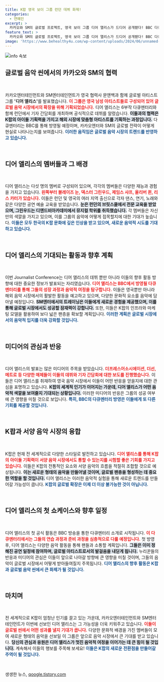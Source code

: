 ```yaml
---
title: K팝 영국 보이 그룹 런던 데뷔 화제!
categories:
  - 연예인
excerpt: >
  카카오와 SM의 글로벌 프로젝트, 영국 보이 그룹 디어 앨리스가 드디어 공개됐다! BBC 다큐멘터리와 함께 K팝의 힘을 통해 세계로 나아가는 이들의 이야기에 귀 기울여보세요!
feature_text: >
  카카오와 SM의 글로벌 프로젝트, 영국 보이 그룹 디어 앨리스가 드디어 공개됐다! BBC 다큐멘터리와 함께 K팝의 힘을 통해 세계로 나아가는 이들의 이야기에 귀 기울여보세요!
image: 'https://www.behealthy4u.com/wp-content/uploads/2024/06/unnamed-file.png'
---
```


<p><img src="https://www.behealthy4u.com/wp-content/uploads/2024/06/unnamed-file.png" alt="info 속보" /></p>

<h2 data-ke-size="size26">글로벌 음악 씬에서의 카카오와 SM의 협력</h2>

<p data-ke-size="size16">&nbsp;</p>

<p>카카오엔터테인먼트와 SM엔터테인먼트가 영국 협력사 문앤백과 함께 글로벌 아티스트 그룹 <strong>'디어 앨리스'</strong>를 발표했습니다. <b><span style="color: #ee2323;">이 그룹은 영국 남성 아티스트들로 구성되어 있어 글로벌 음악 시장에서의 확장을 위해 기획되었습니다.</span></b> 디어 앨리스는 6부작 다큐멘터리와 함께 런던에서 기자 간담회를 개최하며 공식적으로 데뷔를 알렸습니다. <b><span style="background-color: #21538527;">이들과의 협력은 K팝의 아이돌 기획력을 가지고 해외 시장에 맞춤형 아티스트를 기획하는 과정입니다.</span></b> 다큐멘터리는 BBC를 통해 방영될 예정이며, 카카오엔터와 SM의 글로벌 전략이 어떻게 현실로 나타나는지를 보여줍니다. <b><span style="color: #1a5490;">이러한 움직임은 글로벌 음악 시장의 트렌드를 반영하고 있습니다.</span></b></p>

<p data-ke-size="size16">&nbsp;</p>

<h2 data-ke-size="size26">디어 앨리스의 멤버들과 그 배경</h2>

<p data-ke-size="size16">&nbsp;</p>

<p>디어 앨리스는 다섯 명의 멤버로 구성되어 있으며, 각각의 멤버들은 다양한 재능과 경험을 가지고 있습니다. <b><span style="color: #ee2323;">왼쪽부터 블레이즈 눈, 덱스터 그린우드, 제임스 샤프, 올리버 퀸, 리스 카터가 있습니다.</span></b> 이들은 런던 및 영국의 여러 지역 출신으로 각자 댄스, 연기, 노래와 같은 다양한 공연 예술 교육을 받았습니다. <b><span style="background-color: #21538527;">눈은 런던의 브릿스쿨에서 전문 교육을 받았으며, 그린우드는 디앤드비아카데미에서 뮤지컬 학위를 취득했습니다.</span></b> 각 멤버들은 자신만의 색깔을 가지고 있으며, 이를 그룹의 음악에 어떻게 접목할지에 대한 기대가 높습니다. <b><span style="color: #1a5490;">이들은 모두 한국의 K팝 문화에 깊은 인상을 받고 있으며, 새로운 음악적 시도를 기대하고 있습니다.</span></b></p>

<p data-ke-size="size16">&nbsp;</p>

<h2 data-ke-size="size26">디어 앨리스의 기대되는 활동과 향후 계획</h2>

<p data-ke-size="size16">&nbsp;</p>

<p>이번 Journalist Conference는 디어 앨리스의 데뷔 뿐만 아니라 이들의 향후 활동 방향에 대한 중요한 정보가 발표되는 자리였습니다. <b><span style="color: #ee2323;">디어 앨리스는 BBC에서 방영될 다큐멘터리를 통해 그들의 성장 과정과 음악적 여정을 탐구합니다.</span></b> 이들은 영국뿐만 아니라 해외 음악 시장에서의 활발한 활동을 예고하고 있으며, 다양한 문화적 요소를 음악에 담아낼 예정입니다. <b><span style="background-color: #21538527;">SM엔터에서의 트레이닝은 이들에게 새로운 경험을 제공했으며, 이를 통해 글로벌 시장에서도 성공할 잠재력이 강합니다.</span></b> 또한, 이들은 K팝의 인프라와 마케팅 모델을 활용하여 보다 넓은 팬층을 확보할 계획입니다. <b><span style="color: #1a5490;">이러한 계획은 글로벌 시장에서의 음악적 입지를 더욱 강화할 것입니다.</span></b></p>

<p data-ke-size="size16">&nbsp;</p>

<h2 data-ke-size="size26">미디어의 관심과 반응</h2>

<p data-ke-size="size16">&nbsp;</p>

<p>디어 앨리스의 발표는 많은 미디어의 주목을 받았습니다. <b><span style="color: #ee2323;">더프레스어소시에이션, 더선, 메트로 등 다양한 매체들이 이들의 데뷔와 기자 간담회에 대한 보도를 진행했습니다.</span></b> 이들은 디어 앨리스를 취재하여 영국 음악 시장에서 이들이 어떤 반응을 얻을지에 대한 관심을 표명하고 있습니다. <b><span style="background-color: #21538527;">K팝의 세계적 인기가 이어지는 가운데, 디어 앨리스가 어떤 음악적 색깔을 보여줄지 기대되는 상황입니다.</span></b> 이러한 미디어의 반응은 그룹의 성공 여부에 큰 영향을 미칠 것으로 보입니다. <b><span style="color: #1a5490;">특히, BBC의 다큐멘터리 방영은 이들에게 또 다른 기회를 제공할 것입니다.</span></b></p>

<p data-ke-size="size16">&nbsp;</p>

<h2 data-ke-size="size26">K팝과 서양 음악 시장의 융합</h2>

<p data-ke-size="size16">&nbsp;</p>

<p>K팝은 현재 전 세계적으로 다양한 스타일로 발전하고 있습니다. <b><span style="color: #ee2323;">디어 앨리스를 통해 K팝의 아이돌 기획력이 서양 음악 시장에서도 통할 수 있는지를 시험할 좋은 기회를 가지고 있습니다.</span></b> 이들은 K팝의 전통적인 요소와 서양 음악의 흐름을 적절히 조합할 것으로 예상됩니다. <b><span style="background-color: #21538527;">이는 새로운 형태의 음악을 만들어낼 것이며, 글로벌 팬층을 형성하는 데 중요한 역할을 할 것입니다.</span></b> 디어 앨리스는 이러한 음악적 실험을 통해 새로운 트렌드를 만들어갈 가능성이 큽니다. <b><span style="color: #1a5490;">K팝의 글로벌 확장은 이제 더 이상 불가능한 것이 아닙니다.</span></b></p>

<p data-ke-size="size16">&nbsp;</p>

<h2 data-ke-size="size26">디어 앨리스의 첫 쇼케이스와 향후 일정</h2>

<p data-ke-size="size16">&nbsp;</p>

<p>디어 앨리스의 첫 공식 활동은 BBC 방송을 통한 다큐멘터리 소개로 시작됩니다. <b><span style="color: #ee2323;">이 다큐멘터리에서는 그들의 연습 과정과 준비 과정을 심층적으로 다룰 예정입니다.</span></b> 첫 방영 후, 디어 앨리스는 다양한 음악 활동을 통해 팬들과 소통할 계획입니다. <b><span style="background-color: #21538527;">그들은 이미 정해진 공연 일정에 참여하며, 글로벌 아티스트로서의 발걸음을 내딛게 됩니다.</span></b> 누리꾼들의 반응과 미디어의 관심은 이들이 앞으로 나아갈 방향에 큰 영향을 미칠 것이며, 그들의 음악이 글로벌 시장에서 어떻게 받아들여질지 주목됩니다. <b><span style="color: #1a5490;">디어 앨리스의 향후 활동은 K팝과 글로벌 음악 씬에서 큰 화제가 될 것입니다.</span></b></p>

<p data-ke-size="size16">&nbsp;</p>

<h2 data-ke-size="size26">마치며</h2>

<p data-ke-size="size16">&nbsp;</p>

<p>전 세계적으로 K팝이 엄청난 인기를 끌고 있는 가운데, 카카오엔터테인먼트와 SM엔터테인먼트가 이번에 선보인 디어 앨리스는 그 가능성을 더욱 키워주고 있습니다. <b><span style="color: #ee2323;">이들이 글로벌 씬에서 어떤 성과를 낼지 기대가 큽니다.</span></b> 다양한 문화적 배경을 가진 멤버들이 모여 새로운 형태의 음악을 선보일 이 그룹은 앞으로 음악 시장에서 큰 기대를 받고 있습니다. <b><span style="background-color: #21538527;">당신의 관심과 응원은 디어 앨리스가 멋진 음악적 여정을 이어가는 데 큰 힘이 될 것입니다.</span></b> 계속해서 이들의 행보를 주목해 보세요! <b><span style="color: #1a5490;">이들은 K팝의 새로운 전환점을 만들어갈 주역이 될 것입니다.</span></b> </p>

<p data-ke-size="size16">&nbsp;</p>
생생한 뉴스, <a href="https://qoogle.tistory.com" rel="dofollow">qoogle.tistory.com</a>


